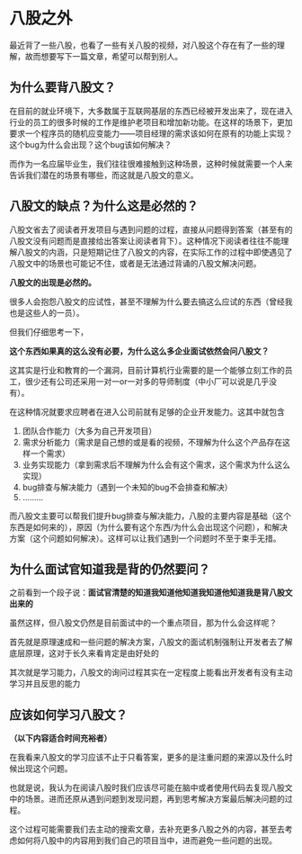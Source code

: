 # 八股之外

最近背了一些八股，也看了一些有关八股的视频，对八股这个存在有了一些的理解，故而想要写下一篇文章，希望可以帮到别人。

## 为什么要背八股文？

在目前的就业环境下，大多数属于互联网基层的东西已经被开发出来了，现在进入行业的员工的很多时候的工作是维护老项目和增加新功能。在这样的场景下，更加要求一个程序员的随机应变能力——项目经理的需求该如何在原有的功能上实现？这个bug为什么会出现？这个bug该如何解决？

而作为一名应届毕业生，我们往往很难接触到这种场景，这种时候就需要一个人来告诉我们潜在的场景有哪些，而这就是八股文的意义。

## 八股文的缺点？为什么这是必然的？

八股文省去了阅读者开发项目与遇到问题的过程，直接从问题得到答案（甚至有的八股文没有问题而是直接给出答案让阅读者背下）。这种情况下阅读者往往不能理解八股文的内涵，只是短期记住了八股文的内容，在实际工作的过程中即使遇见了八股文中的场景也可能记不住，或者是无法通过背诵的八股文解决问题。

**八股文的出现是必然的。**

很多人会抱怨八股文的应试性，甚至不理解为什么要去搞这么应试的东西（曾经我也是这些人的一员）。

但我们仔细思考一下，

**这个东西如果真的这么没有必要，为什么这么多企业面试依然会问八股文？**

这其实是行业和教育的一个漏洞，目前计算机行业需要的是一个能够立刻工作的员工，很少还有公司还采用一对一or一对多的导师制度（中小厂可以说是几乎没有）。

在这种情况就要求应聘者在进入公司前就有足够的企业开发能力。这其中就包含

1. 团队合作能力（大多为自己开发项目）
2. 需求分析能力（需求是自己想的或是看的视频，不理解为什么这个产品存在这样一个需求）
3. 业务实现能力（拿到需求后不理解为什么会有这个需求，这个需求为什么这么实现）
4. bug排查与解决能力（遇到一个未知的bug不会排查和解决）
5. .........

而八股文主要可以帮我们提升bug排查与解决能力，八股的主要内容是基础（这个东西是如何来的），原因（为什么要有这个东西/为什么会出现这个问题），和解决方案（这个问题如何解决）。这样可以让我们遇到一个问题时不至于束手无措。

## 为什么面试官知道我是背的仍然要问？

之前看到一个段子说：**面试官清楚的知道我知道他知道我知道他知道我是背八股文出来的**

虽然这样，但八股文仍然是目前面试中的一个重点项目，那为什么会这样呢？

首先就是原理速成和一些问题的解决方案，八股文的面试机制强制让开发者去了解底层原理，这对于长久来看肯定是由好处的

其次就是学习能力，八股文的询问过程其实在一定程度上能看出开发者有没有主动学习并且反思的能力


## 应该如何学习八股文？

**（以下内容适合时间充裕者）**

在我看来八股文的学习应该不止于只看答案，更多的是注重问题的来源以及什么时候出现这个问题。

也就是说，我认为在阅读八股时我们应该尽可能在脑中或者使用代码去复现八股文中的场景。进而还原从遇到问题到发现问题，再到思考解决方案最后解决问题的过程。

这个过程可能需要我们去主动的搜索文章，去补充更多八股之外的内容，甚至去考虑如何将八股中的内容用到我们自己的项目当中，进而避免一些问题的出现。

